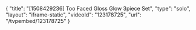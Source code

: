 {
    "title": "[1508429236] Too Faced Gloss   Glow 3piece Set",
    "type": "solo",
    "layout": "iframe-static",
    "videoId": "123178725",
    "url": "\/tvpembed\/123178725"
}